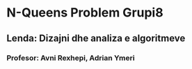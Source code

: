 # N-Queens Problem Grupi8
## Lenda: Dizajni dhe analiza e algoritmeve
### Profesor: Avni Rexhepi, Adrian Ymeri
